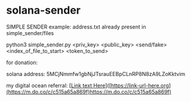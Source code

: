 # solana-sender

SIMPLE SENDER example:
address.txt already present in simple_sender/files

python3 simple_sender.py <priv_key> <public_key> <send/fake> <index_of_file_to_start> <token_to_send>


for donation:

solana address: 5MCjNmmfw1gbNjJTsrauEEBpCLnRP8N8zA9LZoKktvim

my digital ocean referral: [[Link text Here](https://m.do.co/c/c515a65a869f)]([https://link-url-here.org](https://m.do.co/c/c515a65a869f)https://m.do.co/c/c515a65a869f)
